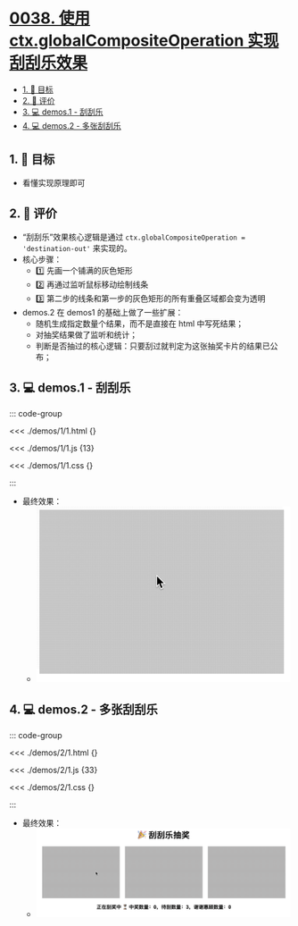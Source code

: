 # [0038. 使用 ctx.globalCompositeOperation 实现刮刮乐效果](https://github.com/Tdahuyou/TNotes.canvas/tree/main/notes/0038.%20%E4%BD%BF%E7%94%A8%20ctx.globalCompositeOperation%20%E5%AE%9E%E7%8E%B0%E5%88%AE%E5%88%AE%E4%B9%90%E6%95%88%E6%9E%9C)

<!-- region:toc -->

- [1. 🎯 目标](#1--目标)
- [2. 🫧 评价](#2--评价)
- [3. 💻 demos.1 - 刮刮乐](#3--demos1---刮刮乐)
- [4. 💻 demos.2 - 多张刮刮乐](#4--demos2---多张刮刮乐)

<!-- endregion:toc -->

## 1. 🎯 目标

- 看懂实现原理即可

## 2. 🫧 评价

- “刮刮乐”效果核心逻辑是通过 `ctx.globalCompositeOperation = 'destination-out'` 来实现的。
- 核心步骤：
  - 1️⃣ 先画一个铺满的灰色矩形
  - 2️⃣ 再通过监听鼠标移动绘制线条
  - 3️⃣ 第二步的线条和第一步的灰色矩形的所有重叠区域都会变为透明
- demos.2 在 demos1 的基础上做了一些扩展：
  - 随机生成指定数量个结果，而不是直接在 html 中写死结果；
  - 对抽奖结果做了监听和统计；
  - 判断是否抽过的核心逻辑：只要刮过就判定为这张抽奖卡片的结果已公布；

## 3. 💻 demos.1 - 刮刮乐

::: code-group

<<< ./demos/1/1.html {}

<<< ./demos/1/1.js {13}

<<< ./demos/1/1.css {}

:::

- 最终效果：
  - ![gif](./assets/1.gif)

## 4. 💻 demos.2 - 多张刮刮乐

::: code-group

<<< ./demos/2/1.html {}

<<< ./demos/2/1.js {33}

<<< ./demos/2/1.css {}

:::

- 最终效果：
  - ![gif](./assets/2.gif)

